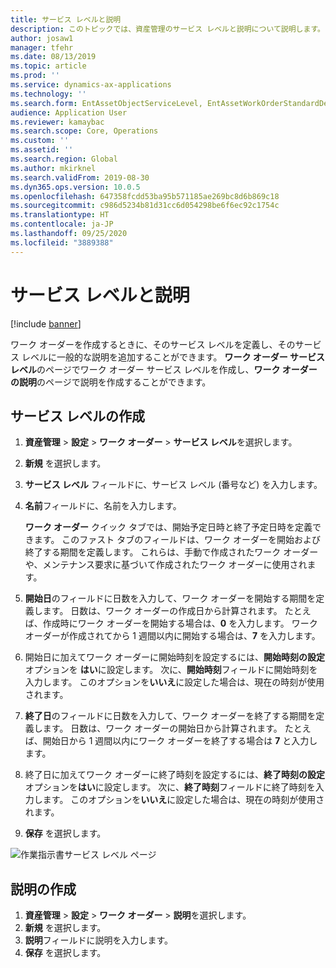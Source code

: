 ```yaml
---
title: サービス レベルと説明
description: このトピックでは、資産管理のサービス レベルと説明について説明します。
author: josaw1
manager: tfehr
ms.date: 08/13/2019
ms.topic: article
ms.prod: ''
ms.service: dynamics-ax-applications
ms.technology: ''
ms.search.form: EntAssetObjectServiceLevel, EntAssetWorkOrderStandardDescription, EntAssetWorkOrderServiceLevel, EntAssetServiceLevelLookup
audience: Application User
ms.reviewer: kamaybac
ms.search.scope: Core, Operations
ms.custom: ''
ms.assetid: ''
ms.search.region: Global
ms.author: mkirknel
ms.search.validFrom: 2019-08-30
ms.dyn365.ops.version: 10.0.5
ms.openlocfilehash: 647358fcdd53ba95b571185ae269bc8d6b869c18
ms.sourcegitcommit: c986d5234b81d31cc6d054298be6f6ec92c1754c
ms.translationtype: HT
ms.contentlocale: ja-JP
ms.lasthandoff: 09/25/2020
ms.locfileid: "3889388"
---
```

# <a name="service-level-and-description"></a>サービス レベルと説明

[!include [banner](../../includes/banner.md)]

 

ワーク オーダーを作成するときに、そのサービス レベルを定義し、そのサービス レベルに一般的な説明を追加することができます。 **ワーク オーダー サービス レベル**のページでワーク オーダー サービス レベルを作成し、**ワーク オーダーの説明**のページで説明を作成することができます。

## <a name="create-a-service-level"></a>サービス レベルの作成

1. **資産管理** \> **設定** \> **ワーク オーダー** \> **サービス レベル**を選択します。
2. **新規** を選択します。
3. **サービス レベル** フィールドに、サービス レベル (番号など) を入力します。
4. **名前**フィールドに、名前を入力します。

    **ワーク オーダー** クイック タブでは、開始予定日時と終了予定日時を定義できます。 このファスト タブのフィールドは、ワーク オーダーを開始および終了する期間を定義します。 これらは、手動で作成されたワーク オーダーや、メンテナンス要求に基づいて作成されたワーク オーダーに使用されます。 

5. **開始日**のフィールドに日数を入力して、ワーク オーダーを開始する期間を定義します。 日数は、ワーク オーダーの作成日から計算されます。 たとえば、作成時にワーク オーダーを開始する場合は、**0** を入力します。 ワーク オーダーが作成されてから 1 週間以内に開始する場合は、**7** を入力します。
6. 開始日に加えてワーク オーダーに開始時刻を設定するには、**開始時刻の設定**オプションを **はい**に設定します。 次に、**開始時刻**フィールドに開始時刻を入力します。 このオプションを**いいえ**に設定した場合は、現在の時刻が使用されます。
7. **終了日**のフィールドに日数を入力して、ワーク オーダーを終了する期間を定義します。 日数は、ワーク オーダーの開始日から計算されます。 たとえば、開始日から 1 週間以内にワーク オーダーを終了する場合は **7** と入力します。
8. 終了日に加えてワーク オーダーに終了時刻を設定するには、**終了時刻の設定**オプションを**はい**に設定します。 次に、**終了時刻**フィールドに終了時刻を入力します。 このオプションを**いいえ**に設定した場合は、現在の時刻が使用されます。
9. **保存** を選択します。

![作業指示書サービス レベル ページ](media/19-setup-for-work-orders.png)

## <a name="create-a-description"></a>説明の作成

1. **資産管理** \> **設定** \> **ワーク オーダー** \> **説明**を選択します。
2. **新規** を選択します。
3. **説明**フィールドに説明を入力します。
4. **保存** を選択します。
